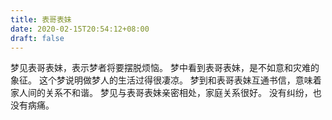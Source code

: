 ```yaml
---
title: 表哥表妹
date: 2020-02-15T20:54:12+08:00
draft: false
---
```


梦见表哥表妹，表示梦者将要摆脱烦恼。
梦中看到表哥表妹，是不如意和灾难的象征。
这个梦说明做梦人的生活过得很凄凉。
梦到和表哥表妹互通书信，意味着家人间的关系不和谐。
梦见与表哥表妹亲密相处，家庭关系很好。
没有纠纷，也没有病痛。

